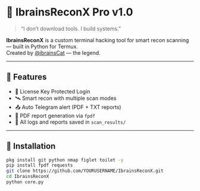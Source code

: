 # 🧠 IbrainsReconX Pro v1.0

> “I don’t download tools. I build systems.”

**IbrainsReconX** is a custom terminal hacking tool for smart recon scanning — built in Python for Termux.  
Created by [@ibrainsCat](https://github.com/ibrainsCat) — the legend.

---

## 🚀 Features

- 🔐 License Key Protected Login
- 🛰️ Smart recon with multiple scan modes
- 📤 Auto Telegram alert (PDF + TXT reports)
- 📄 PDF report generation via `fpdf`
- 📁 All logs and reports saved in `scan_results/`

---

## 📂 Installation

```bash
pkg install git python nmap figlet toilet -y
pip install fpdf requests
git clone https://github.com/YOURUSERNAME/IbrainsReconX.git
cd IbrainsReconX
python core.py
